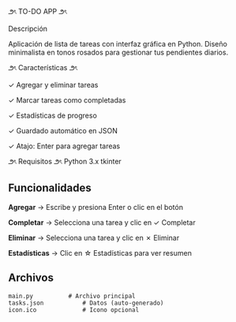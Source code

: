 ౨ৎ TO-DO APP ౨ৎ

Descripción

Aplicación de lista de tareas con interfaz gráfica en Python. Diseño minimalista en tonos rosados para gestionar tus pendientes diarios.

౨ৎ Características ౨ৎ

✓ Agregar y eliminar tareas

✓ Marcar tareas como completadas

✓ Estadísticas de progreso

✓ Guardado automático en JSON

✓ Atajo: Enter para agregar tareas

౨ৎ Requisitos ౨ৎ
Python 3.x
tkinter

## Funcionalidades

**Agregar** → Escribe y presiona Enter o clic en el botón

**Completar** → Selecciona una tarea y clic en ✓ Completar

**Eliminar** → Selecciona una tarea y clic en ✗ Eliminar

**Estadísticas** → Clic en ☆ Estadísticas para ver resumen

## Archivos
```
main.py          # Archivo principal
tasks.json           # Datos (auto-generado)
icon.ico             # Icono opcional
